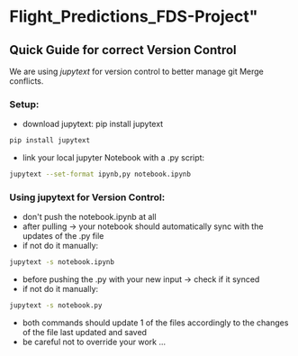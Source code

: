 # Flight_Predictions_FDS-Project" 


## Quick Guide for correct Version Control

We are using *jupytext* for version control to better manage git Merge conflicts.

### Setup:
- download jupytext: pip install jupytext
 ```bash
pip install jupytext
  ```
- link your local jupyter Notebook with a .py script: 

```bash
jupytext --set-format ipynb,py notebook.ipynb
```

### Using jupytext for Version Control:
- don't push the notebook.ipynb at all
- after pulling -> your notebook should automatically sync with the updates of the .py file
- if not do it manually:
```bash
jupytext -s notebook.ipynb
```
- before pushing the .py with your new input -> check if it synced
- if not do it manually:

```bash
jupytext -s notebook.py
```
- both commands should update 1 of the files accordingly to the changes of the file last updated and saved
- be careful not to override your work ...